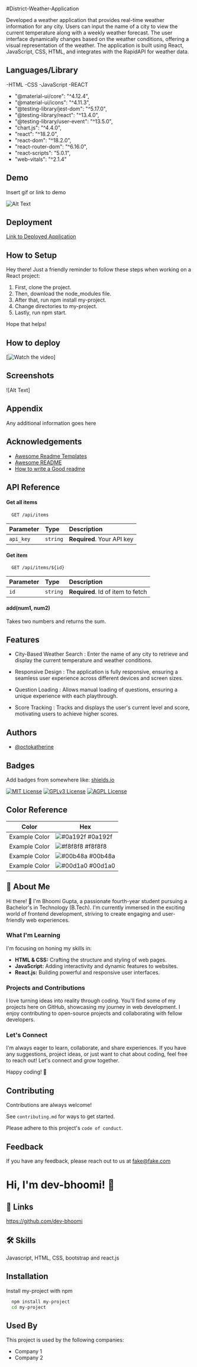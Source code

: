 
#District-Weather-Application

Developed a weather application that provides real-time weather information for any city. Users can input the name of a city to view the current temperature along with a weekly weather forecast. The user interface dynamically changes based on the weather conditions, offering a visual representation of the weather. The application is built using React, JavaScript, CSS, HTML, and integrates with the RapidAPI for weather data.
## Languages/Library
<!-- Languages -->
-HTML
-CSS
-JavaScript
-REACT

<!-- Library -->
- "@material-ui/core": "^4.12.4",
- "@material-ui/icons": "^4.11.3",
- "@testing-library/jest-dom": "^5.17.0",
- "@testing-library/react": "^13.4.0",
- "@testing-library/user-event": "^13.5.0",
- "chart.js": "^4.4.0",
- "react": "^18.2.0",
- "react-dom": "^18.2.0",
- "react-router-dom": "^6.16.0",
- "react-scripts": "5.0.1",
- "web-vitals": "^2.1.4"
## Demo

Insert gif or link to demo

![Alt Text](https://media.giphy.com/media/v1.Y2lkPTc5MGI3NjExc2lpNGhyNWY2YjYxc2wwZWg0aHZtZzZyanFseG8wZ25uYmU0NnlsdSZlcD12MV9pbnRlcm5hbF9naWZfYnlfaWQmY3Q9Zw/IjAsZJbg20D9nmsXeU/giphy.gif)

## Deployment

[Link to Deployed Application](https://dev-bhoomi.github.io/Compound-interest/)




## How to Setup
Hey there! Just a friendly reminder to follow these steps when working on a React project:

1. First, clone the project.
2. Then, download the node_modules file.
3. After that, run npm install my-project.
4. Change directories to my-project.
5. Lastly, run npm start.

Hope that helps!
## How to deploy
[![Watch the video](https://img.youtube.com/vi/mdO18zv3oGQ/0.jpg)]

## Screenshots

![Alt Text]


## Appendix

Any additional information goes here


## Acknowledgements

 - [Awesome Readme Templates](https://awesomeopensource.com/project/elangosundar/awesome-README-templates)
 - [Awesome README](https://github.com/matiassingers/awesome-readme)
 - [How to write a Good readme](https://bulldogjob.com/news/449-how-to-write-a-good-readme-for-your-github-project)


## API Reference

#### Get all items

```http
  GET /api/items
```

| Parameter | Type     | Description                |
| :-------- | :------- | :------------------------- |
| `api_key` | `string` | **Required**. Your API key |

#### Get item

```http
  GET /api/items/${id}
```

| Parameter | Type     | Description                       |
| :-------- | :------- | :-------------------------------- |
| `id`      | `string` | **Required**. Id of item to fetch |

#### add(num1, num2)

Takes two numbers and returns the sum.


## Features

- City-Based Weather Search : Enter the name of any city to retrieve and display the current temperature
and weather conditions.

- Responsive Design : The application is fully responsive, ensuring a seamless user experience across different devices and screen sizes.
- Question Loading : Allows manual loading of questions, ensuring a unique experience with each playthrough.
- Score Tracking : Tracks and displays the user's current level and score, motivating users to achieve higher scores.


## Authors

- [@octokatherine](https://www.github.com/octokatherine)


## Badges

Add badges from somewhere like: [shields.io](https://shields.io/)

[![MIT License](https://img.shields.io/badge/License-MIT-green.svg)](https://choosealicense.com/licenses/mit/)
[![GPLv3 License](https://img.shields.io/badge/License-GPL%20v3-yellow.svg)](https://opensource.org/licenses/)
[![AGPL License](https://img.shields.io/badge/license-AGPL-blue.svg)](http://www.gnu.org/licenses/agpl-3.0)

## Color Reference

| Color             | Hex                                                                |
| ----------------- | ------------------------------------------------------------------ |
| Example Color | ![#0a192f](https://via.placeholder.com/10/0a192f?text=+) #0a192f |
| Example Color | ![#f8f8f8](https://via.placeholder.com/10/f8f8f8?text=+) #f8f8f8 |
| Example Color | ![#00b48a](https://via.placeholder.com/10/00b48a?text=+) #00b48a |
| Example Color | ![#00d1a0](https://via.placeholder.com/10/00b48a?text=+) #00d1a0 |


## 🚀 About Me
Hi there! 👋 I'm Bhoomi Gupta, a passionate fourth-year student pursuing a Bachelor's in Technology (B.Tech). I'm currently immersed in the exciting world of frontend development, striving to create engaging and user-friendly web experiences.

### What I'm Learning

I'm focusing on honing my skills in:

- **HTML & CSS:** Crafting the structure and styling of web pages.
- **JavaScript:** Adding interactivity and dynamic features to websites.
- **React.js:** Building powerful and responsive user interfaces.

### Projects and Contributions

I love turning ideas into reality through coding. You'll find some of my projects here on GitHub, showcasing my journey in web development. I enjoy contributing to open-source projects and collaborating with fellow developers.

### Let's Connect

I'm always eager to learn, collaborate, and share experiences. If you have any suggestions, project ideas, or just want to chat about coding, feel free to reach out! Let's connect and grow together.

Happy coding! 🚀

## Contributing

Contributions are always welcome!

See `contributing.md` for ways to get started.

Please adhere to this project's `code of conduct`.


## Feedback

If you have any feedback, please reach out to us at fake@fake.com


# Hi, I'm dev-bhoomi! 👋


## 🔗 Links
https://github.com/dev-bhoomi

## 🛠 Skills
Javascript, HTML, CSS, bootstrap and react.js


## Installation

Install my-project with npm

```bash
  npm install my-project
  cd my-project
```
    
## Used By

This project is used by the following companies:

- Company 1
- Company 2

